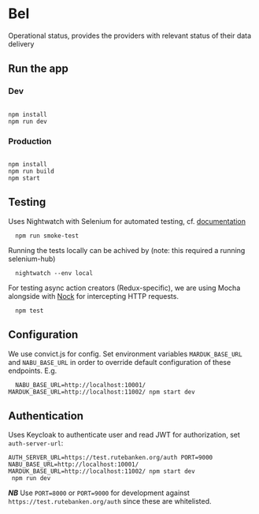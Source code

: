 # Bel

Operational status, provides the providers with relevant status of their data delivery

## Run the app 

### Dev

```

npm install
npm run dev
```

### Production
```

npm install
npm run build
npm start
```

## Testing

Uses Nightwatch with Selenium for automated testing, cf. [documentation](http://nightwatchjs.org/)

```
  npm run smoke-test

```

Running the tests locally can be achived by (note: this required a running selenium-hub)
```
  nightwatch --env local

```

For testing async action creators (Redux-specific), we are using Mocha alongside with [Nock](https://github.com/node-nock/nock) for intercepting HTTP requests.
```
  npm test

```

## Configuration

We use convict.js for config. Set environment variables `MARDUK_BASE_URL`
and `NABU_BASE_URL` in order to override default configuration of these
endpoints. E.g.

```
  NABU_BASE_URL=http://localhost:10001/ MARDUK_BASE_URL=http://localhost:11002/ npm start dev
```

## Authentication

Uses Keycloak to authenticate user and read JWT for authorization, set `auth-server-url`:

```
AUTH_SERVER_URL=https://test.rutebanken.org/auth PORT=9000 NABU_BASE_URL=http://localhost:10001/ MARDUK_BASE_URL=http://localhost:11002/ npm start dev
 npm run dev
```

***NB*** Use `PORT=8000` or `PORT=9000` for development against `https://test.rutebanken.org/auth` since these are whitelisted.

